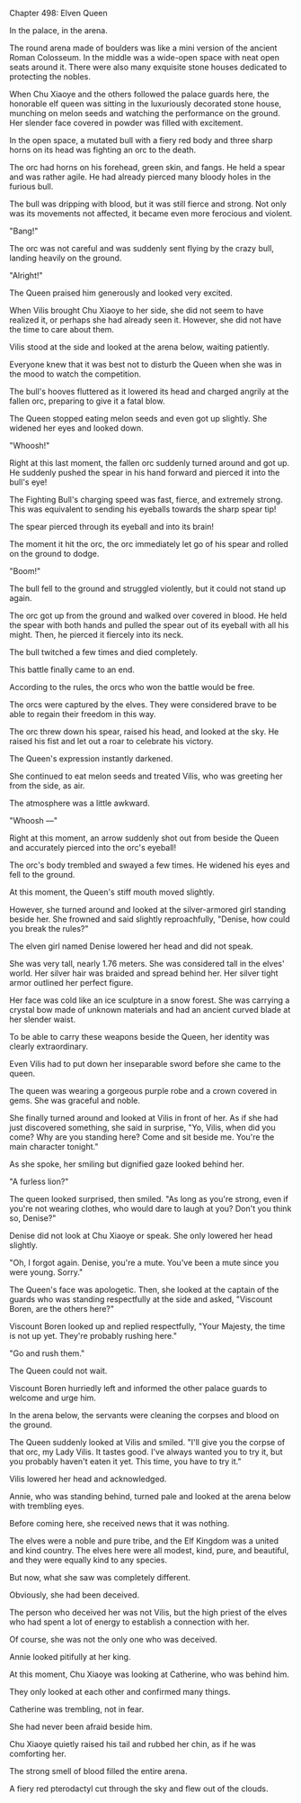 Chapter 498: Elven Queen

In the palace, in the arena.

The round arena made of boulders was like a mini version of the ancient Roman Colosseum. In the middle was a wide-open space with neat open seats around it. There were also many exquisite stone houses dedicated to protecting the nobles.

When Chu Xiaoye and the others followed the palace guards here, the honorable elf queen was sitting in the luxuriously decorated stone house, munching on melon seeds and watching the performance on the ground. Her slender face covered in powder was filled with excitement.

In the open space, a mutated bull with a fiery red body and three sharp horns on its head was fighting an orc to the death.

The orc had horns on his forehead, green skin, and fangs. He held a spear and was rather agile. He had already pierced many bloody holes in the furious bull.

The bull was dripping with blood, but it was still fierce and strong. Not only was its movements not affected, it became even more ferocious and violent.

"Bang\!"

The orc was not careful and was suddenly sent flying by the crazy bull, landing heavily on the ground.

"Alright\!"

The Queen praised him generously and looked very excited.

When Vilis brought Chu Xiaoye to her side, she did not seem to have realized it, or perhaps she had already seen it. However, she did not have the time to care about them.

Vilis stood at the side and looked at the arena below, waiting patiently.

Everyone knew that it was best not to disturb the Queen when she was in the mood to watch the competition.

The bull's hooves fluttered as it lowered its head and charged angrily at the fallen orc, preparing to give it a fatal blow.

The Queen stopped eating melon seeds and even got up slightly. She widened her eyes and looked down.

"Whoosh\!"

Right at this last moment, the fallen orc suddenly turned around and got up. He suddenly pushed the spear in his hand forward and pierced it into the bull's eye\!

The Fighting Bull's charging speed was fast, fierce, and extremely strong. This was equivalent to sending his eyeballs towards the sharp spear tip\!

The spear pierced through its eyeball and into its brain\!

The moment it hit the orc, the orc immediately let go of his spear and rolled on the ground to dodge.

"Boom\!"

The bull fell to the ground and struggled violently, but it could not stand up again.

The orc got up from the ground and walked over covered in blood. He held the spear with both hands and pulled the spear out of its eyeball with all his might. Then, he pierced it fiercely into its neck.

The bull twitched a few times and died completely.

This battle finally came to an end.

According to the rules, the orcs who won the battle would be free.

The orcs were captured by the elves. They were considered brave to be able to regain their freedom in this way.

The orc threw down his spear, raised his head, and looked at the sky. He raised his fist and let out a roar to celebrate his victory.

The Queen's expression instantly darkened.

She continued to eat melon seeds and treated Vilis, who was greeting her from the side, as air.

The atmosphere was a little awkward.

"Whoosh —"

Right at this moment, an arrow suddenly shot out from beside the Queen and accurately pierced into the orc's eyeball\!

The orc's body trembled and swayed a few times. He widened his eyes and fell to the ground.

At this moment, the Queen's stiff mouth moved slightly.

However, she turned around and looked at the silver-armored girl standing beside her. She frowned and said slightly reproachfully, "Denise, how could you break the rules?"

The elven girl named Denise lowered her head and did not speak.

She was very tall, nearly 1.76 meters. She was considered tall in the elves' world. Her silver hair was braided and spread behind her. Her silver tight armor outlined her perfect figure.

Her face was cold like an ice sculpture in a snow forest. She was carrying a crystal bow made of unknown materials and had an ancient curved blade at her slender waist.

To be able to carry these weapons beside the Queen, her identity was clearly extraordinary.

Even Vilis had to put down her inseparable sword before she came to the queen.

The queen was wearing a gorgeous purple robe and a crown covered in gems. She was graceful and noble.

She finally turned around and looked at Vilis in front of her. As if she had just discovered something, she said in surprise, "Yo, Vilis, when did you come? Why are you standing here? Come and sit beside me. You're the main character tonight."

As she spoke, her smiling but dignified gaze looked behind her.

"A furless lion?"

The queen looked surprised, then smiled. "As long as you're strong, even if you're not wearing clothes, who would dare to laugh at you? Don't you think so, Denise?"

Denise did not look at Chu Xiaoye or speak. She only lowered her head slightly.

"Oh, I forgot again. Denise, you're a mute. You've been a mute since you were young. Sorry."

The Queen's face was apologetic. Then, she looked at the captain of the guards who was standing respectfully at the side and asked, "Viscount Boren, are the others here?"

Viscount Boren looked up and replied respectfully, "Your Majesty, the time is not up yet. They're probably rushing here."

"Go and rush them."

The Queen could not wait.

Viscount Boren hurriedly left and informed the other palace guards to welcome and urge him.

In the arena below, the servants were cleaning the corpses and blood on the ground.

The Queen suddenly looked at Vilis and smiled. "I'll give you the corpse of that orc, my Lady Vilis. It tastes good. I've always wanted you to try it, but you probably haven't eaten it yet. This time, you have to try it."

Vilis lowered her head and acknowledged.

Annie, who was standing behind, turned pale and looked at the arena below with trembling eyes.

Before coming here, she received news that it was nothing.

The elves were a noble and pure tribe, and the Elf Kingdom was a united and kind country. The elves here were all modest, kind, pure, and beautiful, and they were equally kind to any species.

But now, what she saw was completely different.

Obviously, she had been deceived.

The person who deceived her was not Vilis, but the high priest of the elves who had spent a lot of energy to establish a connection with her.

Of course, she was not the only one who was deceived.

Annie looked pitifully at her king.

At this moment, Chu Xiaoye was looking at Catherine, who was behind him.

They only looked at each other and confirmed many things.

Catherine was trembling, not in fear.

She had never been afraid beside him.

Chu Xiaoye quietly raised his tail and rubbed her chin, as if he was comforting her.

The strong smell of blood filled the entire arena.

A fiery red pterodactyl cut through the sky and flew out of the clouds.